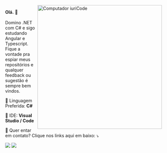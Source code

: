 <img src="https://raw.githubusercontent.com/MicaelliMedeiros/micaellimedeiros/master/image/computer-illustration.png" min-width="400px" max-width="400px" width="400px" align="right" alt="Computador iuriCode">

<p align="left"> 
  <strong>Olá.</strong> 👋<br><br>
  Domino .NET com C# e sigo estudando Angular e Typescript.<br>
  Fique a vontade pra espiar meus repositórios e qualquer<br>
  feedback ou sugestão é sempre bem vindos.<br>
</p>

<p align="left">
  🦄 Linguagem Preferida: <strong>C#</strong>
</p>

<p align="left">
  💼 IDE: <strong>Visual Studio / Code</strong>
</p>

<p align="left">
  💌 Quer entar em contato? Clique nos links aqui em baixo: ⤵️
</p>

<p align="left">
  
  
  <a href="https://www.linkedin.com/in/igor-souza-941730200/" alt="Linkedin">
  <img src="https://img.shields.io/badge/-Linkedin-0e76a8?style=for-the-badge&logo=Linkedin&logoColor=white" /></a>
  
  <a href="mailto:souza.igor@protonmail.com" alt="ProtonMail">
  <img src="https://img.shields.io/badge/ProtonMail-8B89CC?style=for-the-badge&logo=protonmail&logoColor=white"/></a>
  
  

</p>
